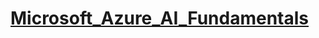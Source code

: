 # [Microsoft_Azure_AI_Fundamentals](https://hermes.digitalinnovation.one/certificates/8GCOKUNU.pdf)
